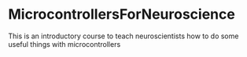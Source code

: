 # MicrocontrollersForNeuroscience
This is an introductory course to teach neuroscientists how to do some useful things with microcontrollers
